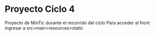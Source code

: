 # Proyecto Ciclo 4
Proyecto de MinTic durante el recorrido del ciclo
Para acceder al front ingresar a src>main>resources>static

